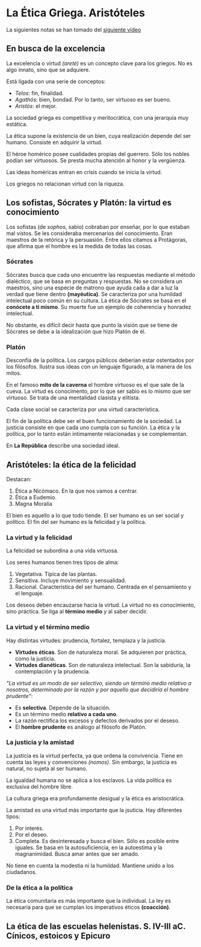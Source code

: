 # La Ética Griega. Aristóteles

La siguientes notas se han tomado del [siguiente vídeo](https://www.intecca.uned.es/portalavip/grabacion.php?ID_Sala=55583&ID_Grabacion=133432&hashData=b6d5277632c9b58d6a50ec0673a4c108&amp%3BparamsToCheck=SURfR3JhYmFjaW9uLElEX1NhbGEs)

## En busca de la excelencia

La excelencia o virtud *(areté)* es un concepto clave para los griegos. No es algo innato, sino que se adquiere. 

Está ligada con una serie de conceptos:
- *Telos*: fin, finalidad.
- *Agathós*: bien, bondad. Por lo tanto, ser virtuoso es ser bueno.
- *Aristós*: el mejor.

La sociedad griega es competitiva y meritocrática, con una jerarquía muy estática.

La ética supone la existencia de un bien, cuya realización depende del ser humano. Consiste en adquirir la virtud.

El héroe homérico posee cualidades propias del guerrero. Sólo los nobles podían ser virtuosos. Se presta mucha atención al honor y la vergüenza.

Las ideas homéricas entran en crisis cuando se inicia la virtud. 

Los griegos no relacionan virtud con la riqueza.

## Los sofistas, Sócrates y Platón: la virtud es conocimiento

Los sofistas (de *sophos*, sabio) cobraban por enseñar, por lo que estaban mal vistos. Se les consideraba mercenarios del conocimiento. Eran maestros de la retórica y la persuasión. Entre ellos citamos a Protágoras, que afirma que el hombre es la medida de todas las cosas.

### Sócrates

Sócrates busca que cada uno encuentre las respuestas mediante el método dialéctico, que se basa en preguntas y respuestas. No se considera un maestros, sino una especie de matrono que ayuda cada a dar a luz la verdad que tiene dentro **(mayéutica)**. Se caracteriza por una humildad intelectual poco común en su cultura. La ética de Sócrates se basa en el **conócete a ti mismo**. Su muerte fue un ejemplo de coherencia y honradez intelectual. 

No obstante, es difícil decir hasta que punto la visión que se tiene de Sócrates se debe a la idealización que hizo Platón de él.

### Platón

Desconfía de la política. Los cargos públicos deberían estar ostentados por los filósofos. Ilustra sus ideas con un lenguaje figurado, a la manera de los mitos.

En el famoso **mito de la caverna** el hombre virtuoso es el que sale de la cueva.  La virtud es conocimento, por lo que ser sabio es lo mismo que ser virtuoso. Se trata de una mentalidad clasista y elitista.

Cada clase social se caracteriza por una virtud característica.

El fin de la política debe ser el buen funcionamiento de la sociedad. La justicia consiste en que cada uno cumpla con su función. La ética y la política, por lo tanto están intimamente relacionadas y se complementan.

En **La República** describe una sociedad ideal.

## Aristóteles: la ética de la felicidad

Destacan:
1. Ética a Nicómaco. En la que nos vamos a centrar.
2. Ética a Eudemio.
3. Magna Moralia

El bien es aquello a lo que todo tiende. El ser humano es un ser social y político. El fin del ser humano es la felicidad y la política.

### La virtud y la felicidad

La felicidad se subordina a una vida virtuosa. 

Los seres humanos tienen tres tipos de alma:
1. Vegetativa. Típica de las plantas.
2. Sensitiva. Incluye movimiento y sensualidad.
3. Racional. Característica del ser humano. Centrada en el pensamiento y el lenguaje.

Los deseos deben encauzarse hacia la virtud. La virtud no es conocimiento, sino práctica. Se liga al **término medio** y al saber decidir. 

### La virtud y el término medio

Hay distintas virtudes: prudencia, fortalez, templaza y la justicia.

- **Virtudes éticas**. Son de naturaleza moral. Se adquieren por práctica, como la justicia.
- **Virtudes dianéticas**. Son de naturaleza intelectual. Son la sabiduría, la contemplación y la prudencia.

*"La virtud es un modo de ser selectivo, siendo un término medio relativo a nosotros, determinado por la razón y por aquello que decidiría el hombre prudente"*:
- Es **selectiva**. Depende de la situación.
- Es un término medio **relativo a cada uno**.
- La razón rectifica los excesos y defectos derivados por el deseso.
- El **hombre prudente** es análogo al filósofo de Platón.

### La justicia y la amistad

La justicia es la virtud perfecta, ya que ordena la convivencia. Tiene en cuenta las leyes y convenciones *(nomos)*. Sin embargo, la justicia es natural, no sujeta al ser humano. 

La igualdad humana no se aplica a los esclavos. La vida política es exclusiva del hombre libre. 

La cultura griega era profundamente desigual y la ética es aristocrática.

La amistad es una virtud más importante que la jsuticia. Hay diferentes tipos:
1. Por interés.
2. Por el deseo.
3. Completa. Es desinteresada y busca el bien. Sólo es posible entre iguales. Se basa en la autosuficiencia, en la autoestima y la magnanimidad. Busca amar antes que ser amado. 

No tiene en cuenta la modestia ni la humildad. Mantiene unido a los ciudadanos.

### De la ética a la política

La ética comunitaria es más importante que la individual. La ley es necesaria para que se cumplan los imperativos éticos **(coacción)**.

## La ética de las escuelas helenistas. S. IV-III aC. Cínicos, estoicos y Epicuro


